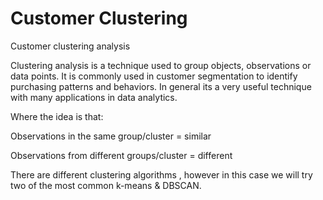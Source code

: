 # Customer Clustering
Customer clustering analysis 

Clustering analysis is a technique used to group objects, observations or data points. It is commonly used in customer segmentation to identify purchasing patterns and behaviors. In general its a very useful technique with many applications in data analytics.

Where the idea is that:

Observations in the same group/cluster = similar

Observations from different groups/cluster = different

There are different clustering algorithms , however in this case we will try two of the most common k-means & DBSCAN.

